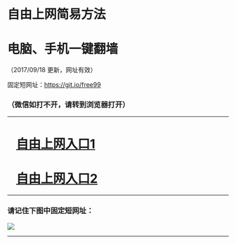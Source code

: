 ﻿# 自由上网简易方法

# 电脑、手机一键翻墙

（2017/09/18 更新，网址有效）

固定短网址：https://git.io/free99

### （微信如打不开，请转到浏览器打开）


***





# &nbsp;&nbsp; <a href="http://ft794627930.fwq-tz1005.info/fwqtz01.html?t=091800122936 " target="_blank">自由上网入口1</a>
# &nbsp;&nbsp; <a href="http://ft1049421348.fwq-tz1006.info/fwqtz02.html?t=091800123308 " target="_blank">自由上网入口2</a>
***

### 请记住下图中固定短网址：

<img src="https://s3-us-west-2.amazonaws.com/fwq-1001/yjfq-20170905okok.png" /> 


***

